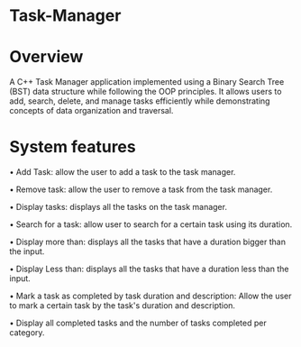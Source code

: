 # Task-Manager
# Overview
A C++ Task Manager application implemented using a Binary Search Tree (BST) data structure while following the OOP principles. It allows users to add, search, delete, and manage tasks efficiently while demonstrating concepts of data organization and traversal.

# System features
• Add Task:
allow the user to add a task to the task manager.

• Remove task:
allow the user to remove a task from the task manager.

• Display tasks:
displays all the tasks on the task manager.

• Search for a task:
allow user to search for a certain task using its duration.

• Display more than:
displays all the tasks that have a duration bigger than the input.

• Display Less than:
displays all the tasks that have a duration less than the input.

• Mark a task as completed by task duration and description:
Allow the user to mark a certain task by the task's duration and description.

• Display all completed tasks and the number of tasks completed per category.
